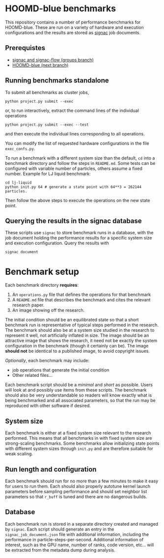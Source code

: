 # HOOMD-blue benchmarks

This repository contains a number of performance benchmarks for HOOMD-blue. These are run on a variety of hardware
and execution configurations and the results are stored as [signac](http://signac.io) job documents.

## Prerequistes

* [signac and signac-flow (groups branch)](http://signac.io)
* [HOOMD-blue (next branch)](http://glotzerlab.engin.umich.edu/hoomd-blue)

## Running benchmarks standalone

To submit all benchmarks as cluster jobs,

```
python project.py submit --exec
```

or, to run interactively, extract the command lines of the individual operations
```
python project.py submit --exec --test
```
and then execute the individual lines corresponding to all operations.

You can modify the list of requested hardware configurations in the file `exec_confs.py`.

To run a benchmark with a different system size than the default, `cd` into a benchmark directory and follow the steps in `README.md`.
Some tests can be configured with variable number of particles, others assume a fixed number. Example for LJ liquid benchmark:

```
cd lj-liquid
python init.py 64 # generate a state point with 64**3 = 262144 particles.
```

Then follow the above steps to execute the operations on the new state point.

## Querying the results in the signac database

These scripts use `signac` to store benchmark runs in a database, with the job document holding the performance
results for a specific system size and execution configuration. Query the results with

```
signac document
```

# Benchmark setup

Each benchmark directory **requires**:

1. An `operations.py` file that defines the operations for that benchmark
2. A `README.md` file that describes the benchmark and cites the relevant research paper.
3. An image showing off the research.

The initial condition should be an equilibrated state so that a short benchmark run is representative of typical
steps performed in the research. The benchmark should also be at a system size studied in the research to represent
it well, not artificially inflated in size. The image should be an attractive image that shows the research, it need
not be exactly the system configuration in the benchmark (though it certainly can be). The image **should not** be
identical to a published image, to avoid copyright issues.

*Optionally*, each benchmark may include:

* job operations that generate the initial condition
* Other related files...

Each benchmark script should be a *minimal* and *short* as possible. Users will look at and possibly use items from these
scripts. The benchmark should also be very understandable so readers will know exactly what is being benchmarked
and all associated parameters, so that the run may be reproduced with other software if desired.

## System size

Each benchmark is either at a fixed system size relevant to the research performed. This means that all benchmarks
in with fixed system size are strong-scaling benchmarks. Some benchmarks allow initializing state points with different
system sizes through `init.py` and are therefore suitable for weak scaling.

## Run length and configuration

Each benchmark should run for no more than a few minutes to make it easy for users to run them. Each should also
properly autotune kernel launch parameters before sampling performance and should set neighbor list parameters so that
`r_buff` is tuned and there are no dangerous builds.

## Database

Each benchmark run is stored in a separate directory created and managed by `signac`. Each script should generate an entry
in the `signac_job_document.json` file with additional information, including the performance in particle-steps-per-second.
Additional information of interest, such as the GPU name, number of ranks, code version, etc... will be extracted from
the metadata dump during analysis.
